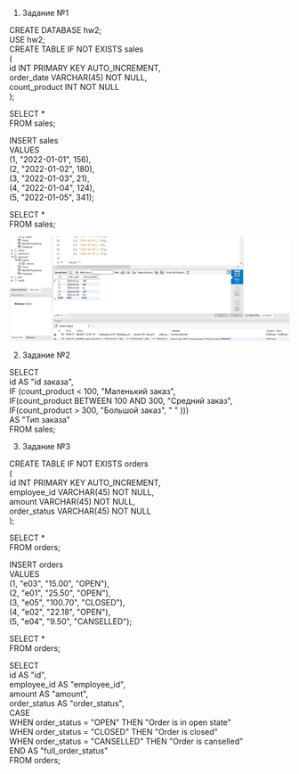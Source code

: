 
1. Задание №1

CREATE DATABASE hw2;\
USE hw2;\
CREATE TABLE IF NOT EXISTS sales\
(\
 id INT PRIMARY KEY AUTO_INCREMENT,\
 order_date VARCHAR(45) NOT NULL,\
 count_product INT NOT NULL\
 );
 
 SELECT *\
 FROM sales;
 
 INSERT sales\
	VALUES \
	(1, "2022-01-01", 156),\
    (2, "2022-01-02", 180),\
    (3, "2022-01-03", 21),\
    (4, "2022-01-04", 124),\
    (5, "2022-01-05", 341);
    
 SELECT *\
 FROM sales;

 ![](1.jpg)
    
2. Задание №2

SELECT \
	id AS "id заказа",\
    IF (count_product < 100, "Маленький заказ",\
		IF(count_product BETWEEN 100 AND 300, "Средний заказ",\
			IF(count_product > 300, "Большой заказ", " " )))\
	 AS "Тип заказа"\
FROM sales;
 
3. Задание №3

CREATE TABLE IF NOT EXISTS orders\
(\
 id INT PRIMARY KEY AUTO_INCREMENT,\
 employee_id VARCHAR(45) NOT NULL,\
 amount VARCHAR(45) NOT NULL,\
 order_status VARCHAR(45) NOT NULL\
 );
 
 SELECT *\
 FROM orders;
 
 INSERT orders\
	VALUES \
	(1, "e03", "15.00", "OPEN"),\
    (2, "e01", "25.50", "OPEN"),\
    (3, "e05", "100.70", "CLOSED"),\
    (4, "e02", "22.18", "OPEN"),\
    (5, "e04", "9.50", "CANSELLED");
    
SELECT *\
FROM orders;
     
SELECT \
    id AS "id",\
    employee_id AS "employee_id",\
    amount AS "amount", \
    order_status AS "order_status",\
CASE\
	WHEN order_status = "OPEN" THEN "Order is in open state"\
    WHEN order_status = "CLOSED" THEN "Order is closed"\
    WHEN order_status = "CANSELLED" THEN "Order is canselled"\
END AS "full_order_status"\
FROM orders;
